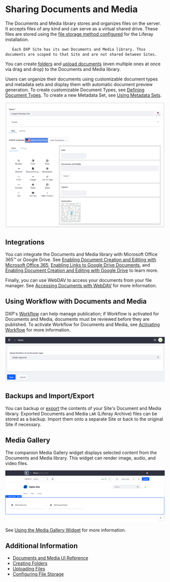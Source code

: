 # Sharing Documents and Media

The Documents and Media library stores and organizes files on the server. It accepts files of any kind and can serve as a virtual shared drive. These files are stored using the [file storage method configured](../../system-administration/file-storage/configuring-file-storage.md) for the Liferay installation.

```tip::
   Each DXP Site has its own Documents and Media library. Thus documents are scoped to that Site and are not shared between Sites.
```

You can create [folders](./uploading-and-managing/creating-folders.md) and [upload documents](./uploading-and-managing/uploading-files.md) (even multiple ones at once via drag and drop) to the Documents and Media library.

Users can organize their documents using customizable document types and metadata sets and display them with automatic document preview generation. To create customizable Document Types, see [Defining Document Types](./uploading-and-managing/managing-metadata/defining-document-types.md). To create a new Metadata Set, see [Using Metadata Sets](./uploading-and-managing/managing-metadata/using-metadata-sets.md).

![You can create a customizable Document Type or Metadata Set.](./sharing-documents-and-media/images/01.png)

<!-- Stopped reviewing here. -Rich -->

## Integrations

You can integrate the Documents and Media library with Microsoft Office 365&trade; or Google Drive. See [Enabling Document Creation and Editing with Microsoft Office 365](./devops/enabling-document-creation-and-editing-with-microsoft-office-365.md), [Enabling Links to Google Drive Documents](./devops/google-drive-integration/enabling-links-to-google-drive-documents.md), and [Enabling Document Creation and Editing with Google Drive](./devops/google-drive-integration/enabling-document-creation-and-editing-with-google-drive.md)
to learn more.

Finally, you can use WebDAV to access your documents from your file manager. See [Accessing Documents with WebDAV](./publishing-and-sharing/accessing-documents-with-webdav.md) for more information.

## Using Workflow with Documents and Media

DXP's [Workflow](../../process-automation/workflow/user-guide/introduction-to-workflow.md) can help manage publication; if Workflow is activated for Documents and Media, documents must be reviewed before they are published. To activate Workflow for Documents and Media, see [Activating Workflow](../../process-automation/workflow/user-guide/activating-workflow.md#activating-workflow-for-specific-applications) for more information.

![You can enable workflow for DM documents.](./sharing-documents-and-media/images/04.png)

## Backups and Import/Export

You can backup or [export](../../site-building/building-sites/importing-exporting-pages-and-content.md) the contents of your Site's Document and Media library. Exported Documents and Media `LAR` (Liferay Archive) files can be stored as a backup. Import them onto a separate Site or back to the original Site if necessary.

## Media Gallery

The companion Media Gallery widget displays selected content from the Documents and Media library. This widget can render image, audio, and video files.

![You can use the Media Gallery widget to render your images, audio, and video files.](./sharing-documents-and-media/images/02.png)

See [Using the Media Gallery Widget](./publishing-and-sharing/publishing-documents-on-a-dxp-site/using-the-media-gallery-widget.md) for more information.

## Additional Information

-   [Documents and Media UI Reference](./documents-and-media-ui-reference.md)
-   [Creating Folders](./uploading-and-managing/creating-folders.md)
-   [Uploading Files](./uploading-and-managing/uploading-files.md)
-   [Configuring File Storage](../../system-administration/file-storage/configuring-file-storage.md)
